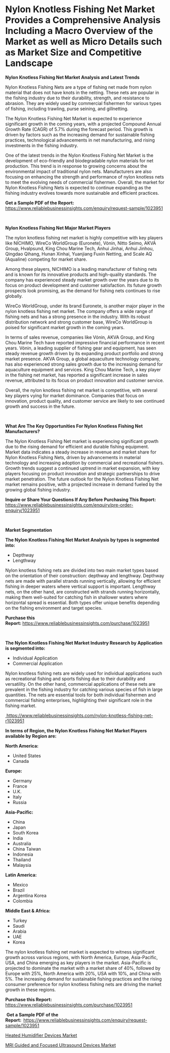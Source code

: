 <p><h1>Nylon Knotless Fishing Net Market Provides a Comprehensive Analysis Including a Macro Overview of the Market as well as Micro Details such as Market Size and Competitive Landscape</h1></p><p><strong>Nylon Knotless Fishing Net Market Analysis and Latest Trends</strong></p>
<p><p>Nylon Knotless Fishing Nets are a type of fishing net made from nylon material that does not have knots in the netting. These nets are popular in the fishing industry due to their durability, strength, and resistance to abrasion. They are widely used by commercial fishermen for various types of fishing, including trawling, purse seining, and gillnetting.</p><p>The Nylon Knotless Fishing Net Market is expected to experience significant growth in the coming years, with a projected Compound Annual Growth Rate (CAGR) of 5.7% during the forecast period. This growth is driven by factors such as the increasing demand for sustainable fishing practices, technological advancements in net manufacturing, and rising investments in the fishing industry.</p><p>One of the latest trends in the Nylon Knotless Fishing Net Market is the development of eco-friendly and biodegradable nylon materials for net production. This trend is in response to growing concerns about the environmental impact of traditional nylon nets. Manufacturers are also focusing on enhancing the strength and performance of nylon knotless nets to meet the evolving needs of commercial fishermen. Overall, the market for Nylon Knotless Fishing Nets is expected to continue expanding as the fishing industry evolves towards more sustainable and efficient practices.</p></p>
<p><strong>Get a Sample PDF of the Report:&nbsp;</strong> <a href="https://www.reliablebusinessinsights.com/enquiry/request-sample/1023951">https://www.reliablebusinessinsights.com/enquiry/request-sample/1023951</a></p>
<p>&nbsp;</p>
<p><strong>Nylon Knotless Fishing Net Major Market Players</strong></p>
<p><p>The nylon knotless fishing net market is highly competitive with key players like NICHIMO, WireCo WorldGroup (Euronete), Vónin, Nitto Seimo, AKVA Group, Hvalpsund, King Chou Marine Tech, Anhui Jinhai, Anhui Jinhou, Qingdao Qihang, Hunan Xinhai, Yuanjiang Fuxin Netting, and Scale AQ (Aqualine) competing for market share.</p><p>Among these players, NICHIMO is a leading manufacturer of fishing nets and is known for its innovative products and high-quality standards. The company has experienced steady market growth over the years due to its focus on product development and customer satisfaction. Its future growth prospects look promising, as the demand for fishing nets continues to rise globally.</p><p>WireCo WorldGroup, under its brand Euronete, is another major player in the nylon knotless fishing net market. The company offers a wide range of fishing nets and has a strong presence in the industry. With its robust distribution network and strong customer base, WireCo WorldGroup is poised for significant market growth in the coming years.</p><p>In terms of sales revenue, companies like Vónin, AKVA Group, and King Chou Marine Tech have reported impressive financial performance in recent years. Vónin, a leading supplier of fishing gear and equipment, has seen steady revenue growth driven by its expanding product portfolio and strong market presence. AKVA Group, a global aquaculture technology company, has also experienced strong sales growth due to the increasing demand for aquaculture equipment and services. King Chou Marine Tech, a key player in the fishing net market, has reported a significant increase in sales revenue, attributed to its focus on product innovation and customer service.</p><p>Overall, the nylon knotless fishing net market is competitive, with several key players vying for market dominance. Companies that focus on innovation, product quality, and customer service are likely to see continued growth and success in the future.</p></p>
<p>&nbsp;</p>
<p><strong>What Are The Key Opportunities For Nylon Knotless Fishing Net Manufacturers?</strong></p>
<p><p>The Nylon Knotless Fishing Net market is experiencing significant growth due to the rising demand for efficient and durable fishing equipment. Market data indicates a steady increase in revenue and market share for Nylon Knotless Fishing Nets, driven by advancements in material technology and increasing adoption by commercial and recreational fishers. Growth trends suggest a continued uptrend in market expansion, with key players focusing on product innovation and strategic partnerships to drive market penetration. The future outlook for the Nylon Knotless Fishing Net market remains positive, with a projected increase in demand fueled by the growing global fishing industry.</p></p>
<p><strong>Inquire or Share Your Questions If Any Before Purchasing This Report:</strong> <a href="https://www.reliablebusinessinsights.com/enquiry/pre-order-enquiry/1023951">https://www.reliablebusinessinsights.com/enquiry/pre-order-enquiry/1023951</a></p>
<p>&nbsp;</p>
<p><strong>Market Segmentation</strong></p>
<p><strong>The Nylon Knotless Fishing Net Market Analysis by types is segmented into:</strong></p>
<p><ul><li>Depthway</li><li>Lengthway</li></ul></p>
<p><p>Nylon knotless fishing nets are divided into two main market types based on the orientation of their construction: depthway and lengthway. Depthway nets are made with parallel strands running vertically, allowing for efficient fishing in deeper waters where vertical support is important. Lengthway nets, on the other hand, are constructed with strands running horizontally, making them well-suited for catching fish in shallower waters where horizontal spread is essential. Both types offer unique benefits depending on the fishing environment and target species.</p></p>
<p><strong>Purchase this Report:&nbsp;</strong><a href="https://www.reliablebusinessinsights.com/purchase/1023951">https://www.reliablebusinessinsights.com/purchase/1023951</a></p>
<p>&nbsp;</p>
<p><strong>The Nylon Knotless Fishing Net Market Industry Research by Application is segmented into:</strong></p>
<p><ul><li>Individual Application</li><li>Commercial Application</li></ul></p>
<p><p>Nylon knotless fishing nets are widely used for individual applications such as recreational fishing and sports fishing due to their durability and versatility. On the other hand, commercial applications of these nets are prevalent in the fishing industry for catching various species of fish in large quantities. The nets are essential tools for both individual fishermen and commercial fishing enterprises, highlighting their significant role in the fishing market.</p></p>
<p><a href="https://www.reliablebusinessinsights.com/nylon-knotless-fishing-net-r1023951">&nbsp;https://www.reliablebusinessinsights.com/nylon-knotless-fishing-net-r1023951</a></p>
<p><strong>In terms of Region, the Nylon Knotless Fishing Net Market Players available by Region are:</strong></p>
<p>
    <p> <strong> North America: </strong>
        <ul>
            <li>United States</li>
            <li>Canada</li>
        </ul>
        </p> 
    <p> <strong> Europe: </strong>
        <ul>
            <li>Germany</li>
            <li>France</li>
            <li>U.K.</li>
            <li>Italy</li>
            <li>Russia</li>
        </ul>
        </p> 
    <p> <strong> Asia-Pacific: </strong>
        <ul>
            <li>China</li>
            <li>Japan</li>
            <li>South Korea</li>
            <li>India</li>
            <li>Australia</li>
            <li>China Taiwan</li>
            <li>Indonesia</li>
            <li>Thailand</li>
            <li>Malaysia</li>
        </ul>
        </p> 
    <p> <strong> Latin America: </strong>
        <ul>
            <li>Mexico</li>
            <li>Brazil</li>
            <li>Argentina Korea</li>
            <li>Colombia</li>
        </ul>
        </p> 
    <p> <strong> Middle East & Africa: </strong>
        <ul>
            <li>Turkey</li>
            <li>Saudi</li>
            <li>Arabia</li>
            <li>UAE</li>
            <li>Korea</li>
        </ul>
    </p>
    </p>
<p><p>The nylon knotless fishing net market is expected to witness significant growth across various regions, with North America, Europe, Asia-Pacific, USA, and China emerging as key players in the market. Asia-Pacific is projected to dominate the market with a market share of 40%, followed by Europe with 25%, North America with 20%, USA with 10%, and China with 5%. The increasing demand for sustainable fishing practices and the rising consumer preference for nylon knotless fishing nets are driving the market growth in these regions.</p></p>
<p><strong>Purchase this Report: </strong><a href="https://www.reliablebusinessinsights.com/purchase/1023951">https://www.reliablebusinessinsights.com/purchase/1023951</a></p>
<p>&nbsp;<strong>Get a Sample PDF of the Report:&nbsp;&nbsp;</strong><a href="https://www.reliablebusinessinsights.com/enquiry/request-sample/1023951">https://www.reliablebusinessinsights.com/enquiry/request-sample/1023951</a></p>
<p><strong></strong></p>
<p><p><a href="https://github.com/indrystar/Market-Research-Report-List-4/blob/main/heated-humidifier-devices-market.md">Heated Humidifier Devices Market</a></p><p><a href="https://github.com/AKSHATREPORTPRIME/Market-Research-Report-List-5/blob/main/mri-guided-and-focused-ultrasound-devices-market.md">MRI Guided and Focused Ultrasound Devices Market</a></p></p>